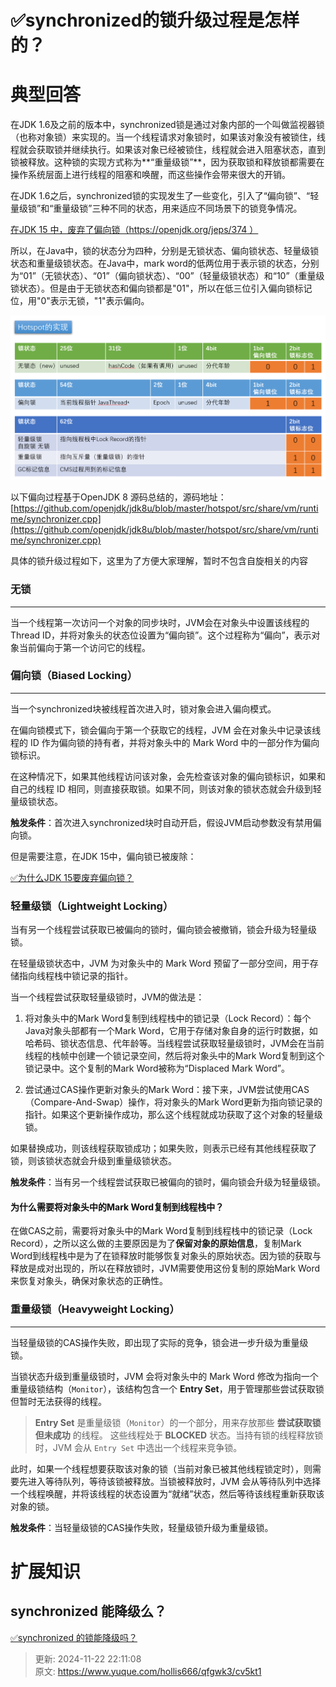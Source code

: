 # ✅synchronized的锁升级过程是怎样的？

# 典型回答


在JDK 1.6及之前的版本中，synchronized锁是通过对象内部的一个叫做监视器锁（也称对象锁）来实现的。当一个线程请求对象锁时，如果该对象没有被锁住，线程就会获取锁并继续执行。如果该对象已经被锁住，线程就会进入阻塞状态，直到锁被释放。这种锁的实现方式称为**“重量级锁”**，因为获取锁和释放锁都需要在操作系统层面上进行线程的阻塞和唤醒，而这些操作会带来很大的开销。



在JDK 1.6之后，synchronized锁的实现发生了一些变化，引入了“偏向锁”、“轻量级锁”和“重量级锁”三种不同的状态，用来适应不同场景下的锁竞争情况。



<u>在JDK 15 中，废弃了偏向锁（</u>[<u>https://openjdk.org/jeps/374</u>](https://openjdk.org/jeps/374)<u> ）</u>



所以，在Java中，锁的状态分为四种，分别是无锁状态、偏向锁状态、轻量级锁状态和重量级锁状态。在Java中，mark word的低两位用于表示锁的状态，分别为“01”（无锁状态）、“01”（偏向锁状态）、“00”（轻量级锁状态）和“10”（重量级锁状态）。但是由于无锁状态和偏向锁都是"01"，所以在低三位引入偏向锁标记位，用"0"表示无锁，"1"表示偏向。



![1715263136930-7f6b0503-d86c-4303-aab7-9e6321c7e0d0.png](./img/sK7aIUzEqBJIVezj/1715263136930-7f6b0503-d86c-4303-aab7-9e6321c7e0d0-008403.png)



以下偏向过程基于OpenJDK 8 源码总结的，源码地址：[https://github.com/openjdk/jdk8u/blob/master/hotspot/src/share/vm/runtime/synchronizer.cpp](https://github.com/openjdk/jdk8u/blob/master/hotspot/src/share/vm/runtime/synchronizer.cpp)



具体的锁升级过程如下，这里为了方便大家理解，暂时不包含自旋相关的内容



### 无锁
****

当一个线程第一次访问一个对象的同步块时，JVM会在对象头中设置该线程的Thread ID，并将对象头的状态位设置为“偏向锁”。这个过程称为“偏向”，表示对象当前偏向于第一个访问它的线程。





### 偏向锁（Biased Locking）
****

当一个synchronized块被线程首次进入时，锁对象会进入偏向模式。



在偏向锁模式下，锁会偏向于第一个获取它的线程，JVM 会在对象头中记录该线程的 ID 作为偏向锁的持有者，并将对象头中的 Mark Word 中的一部分作为偏向锁标识。



在这种情况下，如果其他线程访问该对象，会先检查该对象的偏向锁标识，如果和自己的线程 ID 相同，则直接获取锁。如果不同，则该对象的锁状态就会升级到轻量级锁状态。



**触发条件**：首次进入synchronized块时自动开启，假设JVM启动参数没有禁用偏向锁。



但是需要注意，在JDK 15中，偏向锁已被废除：



[✅为什么JDK 15要废弃偏向锁？](https://www.yuque.com/hollis666/qfgwk3/kzigekbg6ark71m3)



### 轻量级锁（Lightweight Locking）


当有另一个线程尝试获取已被偏向的锁时，偏向锁会被撤销，锁会升级为轻量级锁。



在轻量级锁状态中，JVM 为对象头中的 Mark Word 预留了一部分空间，用于存储指向线程栈中锁记录的指针。



当一个线程尝试获取轻量级锁时，JVM的做法是：

1. 将对象头中的Mark Word复制到线程栈中的锁记录（Lock Record）：每个Java对象头部都有一个Mark Word，它用于存储对象自身的运行时数据，如哈希码、锁状态信息、代年龄等。当线程尝试获取轻量级锁时，JVM会在当前线程的栈帧中创建一个锁记录空间，然后将对象头中的Mark Word复制到这个锁记录中。这个复制的Mark Word被称为“Displaced Mark Word”。



2. 尝试通过CAS操作更新对象头的Mark Word：接下来，JVM尝试使用CAS（Compare-And-Swap）操作，将对象头的Mark Word更新为指向锁记录的指针。如果这个更新操作成功，那么这个线程就成功获取了这个对象的轻量级锁。



如果替换成功，则该线程获取锁成功；如果失败，则表示已经有其他线程获取了锁，则该锁状态就会升级到重量级锁状态。



**触发条件**：当有另一个线程尝试获取已被偏向的锁时，偏向锁会升级为轻量级锁。



#### <font style="color:rgb(13, 13, 13);">为什么需要将对象头中的Mark Word复制到线程栈中？</font>


在做CAS之前，需要将对象头中的Mark Word复制到线程栈中的锁记录（Lock Record），之所以这么做的主要原因是为了**保留对象的原始信息**，复制Mark Word到线程栈中是为了在锁释放时能够恢复对象头的原始状态。因为锁的获取与释放是成对出现的，所以在释放锁时，JVM需要使用这份复制的原始Mark Word来恢复对象头，确保对象状态的正确性。



### 重量级锁（Heavyweight Locking）
****

当轻量级锁的CAS操作失败，即出现了实际的竞争，锁会进一步升级为重量级锁。



当锁状态升级到重量级锁时，JVM 会将对象头中的 Mark Word 修改为指向一个重量级锁结构（`Monitor`），该结构包含一个 **Entry Set**，用于管理那些尝试获取锁但暂时无法获得的线程。  



> **Entry Set** 是重量级锁（`Monitor`）的一个部分，用来存放那些 **尝试获取锁但未成功** 的线程。  这些线程处于 **BLOCKED** 状态。当持有锁的线程释放锁时，JVM 会从 `Entry Set` 中选出一个线程来竞争锁。
>



此时，如果一个线程想要获取该对象的锁（当前对象已被其他线程锁定时），则需要先进入等待队列，等待该锁被释放。当锁被释放时，JVM 会从等待队列中选择一个线程唤醒，并将该线程的状态设置为“就绪”状态，然后等待该线程重新获取该对象的锁。



**触发条件**：当轻量级锁的CAS操作失败，轻量级锁升级为重量级锁。





# 扩展知识


## synchronized 能降级么？


[✅synchronized 的锁能降级吗？](https://www.yuque.com/hollis666/qfgwk3/ghg8a3skmvxgquvh)



> 更新: 2024-11-22 22:11:08  
> 原文: <https://www.yuque.com/hollis666/qfgwk3/cv5kt1>